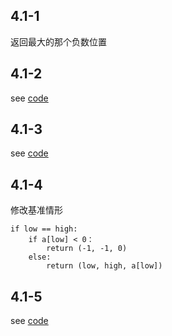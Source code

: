 ## 4.1-1 ##
返回最大的那个负数位置

## 4.1-2 ##
see [code](ex4.1-2.py)

## 4.1-3 ##
see [code](ex4.1-3.py)

## 4.1-4 ##
修改基准情形

	if low == high:
		if a[low] < 0：
			return (-1, -1, 0)
		else:
			return (low, high, a[low])


## 4.1-5 ##
see [code](ex4.1-5.py)